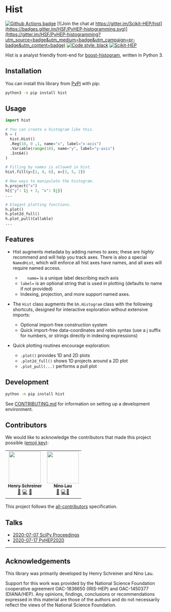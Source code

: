 # Hist

[![Github Actions badge](https://github.com/scikit-hep/hist/workflows/CI/badge.svg)](https://github.com/scikit-hep/hist/actions)
[![Join the chat at https://gitter.im/Scikit-HEP/hist](https://badges.gitter.im/HSF/PyHEP-histogramming.svg)](https://gitter.im/HSF/PyHEP-histogramming?utm_source=badge&utm_medium=badge&utm_campaign=pr-badge&utm_content=badge)
[![Code style: black](https://img.shields.io/badge/code%20style-black-000000.svg)](https://github.com/psf/black)
[![Scikit-HEP][sk-badge]](https://scikit-hep.org/)

Hist is a analyst friendly front-end for [boost-histogram](https://github.com/scikit-hep/boost-histogram), written in Python 3.

## Installation

You can install this library from [PyPI](https://pypi.org/project/hist/) with pip:

```bash
python3 -m pip install hist
```

## Usage

```python
import hist

# You can create a histogram like this.
h = (
  hist.Hist()
  .Reg(10, 0 ,1, name="x", label="x-axis")
  .Variable(range(10), name="y", label="y-axis")
  .Int64()
)

# Filling by names is allowed in hist.
hist.fill(y=[1, 4, 6], x=[3, 5, 2])

# New ways to manipulate the histogram.
h.project("x")
h[{"y": 1j + 3, "x": 5j}]
...

# Elegant plotting functions.
h.plot()
h.plot2d_full()
h.plot_pull(Callable)
...
```

## Features

- Hist augments metadata by adding names to axes; these are *highly* recommend and will help you track axes. There is also a special `NamedHist`, which will enforce all hist axes have names, and all axes will require named access.
  - `   name=` is a unique label describing each axis
  - `label=` is an optional string that is used in plotting (defaults to name if not provided)
  - Indexing, projection, and more support named axes.

- The `Hist` class augments the `bh.Histogram` class with the following shortcuts, designed for interactive exploration without extensive imports:
  - Optional import-free construction system
  - Quick import-free data-coordinates and rebin syntax (use a j suffix for numbers, or strings directly in indexing expressions)

- Quick plotting routines encourage exploration:

  - `.plot()` provides 1D and 2D plots
  - `.plot2d_full()` shows 1D projects around a 2D plot
  - `.plot_pull(...)` performs a pull plot

## Development

```bash
python -m pip install hist
```

See [CONTRIBUTING.md](./.github/CONTRIBUTING.md) for information on setting up a development environment.

## Contributors

We would like to acknowledge the contributors that made this project possible ([emoji key](https://allcontributors.org/docs/en/emoji-key)):

<!-- ALL-CONTRIBUTORS-LIST:START - Do not remove or modify this section -->
<!-- prettier-ignore-start -->
<!-- markdownlint-disable -->
<table>
  <tr>
    <td align="center"><a href="http://iscinumpy.gitlab.io"><img src="https://avatars1.githubusercontent.com/u/4616906?v=4" width="100px;" alt=""/><br /><sub><b>Henry Schreiner</b></sub></a><br /><a href="#maintenance-henryiii" title="Maintenance">🚧</a> <a href="https://github.com/scikit-hep/hist/commits?author=henryiii" title="Code">💻</a> <a href="https://github.com/scikit-hep/hist/commits?author=henryiii" title="Documentation">📖</a></td>
    <td align="center"><a href="https://github.com/lovelybuggies"><img src="https://avatars3.githubusercontent.com/u/29083689?v=4" width="100px;" alt=""/><br /><sub><b>Nino Lau</b></sub></a><br /><a href="#maintenance-lovelybuggies" title="Maintenance">🚧</a> <a href="https://github.com/scikit-hep/hist/commits?author=lovelybuggies" title="Code">💻</a><a href="https://github.com/scikit-hep/hist/commits?author=lovelybuggies" title="Documentation">📖</a></td>
  </tr>
</table>

<!-- markdownlint-enable -->
<!-- prettier-ignore-end -->
<!-- ALL-CONTRIBUTORS-LIST:END -->

This project follows the [all-contributors](https://github.com/all-contributors/all-contributors) specification.

## Talks

* [2020-07-07 SciPy Proceedings](https://www.youtube.com/watch?v=ERraTfHkPd0&list=PLYx7XA2nY5GfY4WWJjG5cQZDc7DIUmn6Z&index=4)
* [2020-07-17 PyHEP2020](https://indico.cern.ch/event/882824/contributions/3931299/)

---

## Acknowledgements

This library was primarily developed by Henry Schreiner and Nino Lau.

Support for this work was provided by the National Science Foundation cooperative agreement OAC-1836650 (IRIS-HEP) and OAC-1450377 (DIANA/HEP). Any opinions, findings, conclusions or recommendations expressed in this material are those of the authors and do not necessarily reflect the views of the National Science Foundation.

[sk-badge]: https://scikit-hep.org/assets/images/Scikit--HEP-Project-blue.svg

